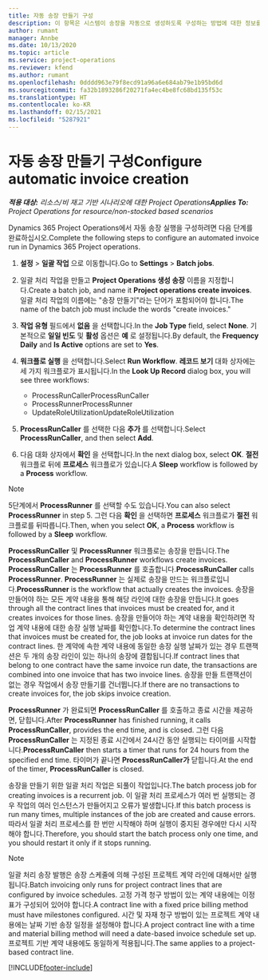 ```yaml
---
title: 자동 송장 만들기 구성
description: 이 항목은 시스템이 송장을 자동으로 생성하도록 구성하는 방법에 대한 정보를 제공합니다.
author: rumant
manager: Annbe
ms.date: 10/13/2020
ms.topic: article
ms.service: project-operations
ms.reviewer: kfend
ms.author: rumant
ms.openlocfilehash: 0dddd963e79f8ecd91a96a6e684ab79e1b95bd6d
ms.sourcegitcommit: fa32b1893286f20271fa4ec4be8fc68bd135f53c
ms.translationtype: HT
ms.contentlocale: ko-KR
ms.lasthandoff: 02/15/2021
ms.locfileid: "5287921"
---
```

# <a name="configure-automatic-invoice-creation"></a><span data-ttu-id="3fd3d-103">자동 송장 만들기 구성</span><span class="sxs-lookup"><span data-stu-id="3fd3d-103">Configure automatic invoice creation</span></span>

<span data-ttu-id="3fd3d-104">_**적용 대상:** 리소스/비 재고 기반 시나리오에 대한 Project Operations_</span><span class="sxs-lookup"><span data-stu-id="3fd3d-104">_**Applies To:** Project Operations for resource/non-stocked based scenarios_</span></span>


<span data-ttu-id="3fd3d-105">Dynamics 365 Project Operations에서 자동 송장 실행을 구성하려면 다음 단계를 완료하십시오.</span><span class="sxs-lookup"><span data-stu-id="3fd3d-105">Complete the following steps to configure an automated invoice run in Dynamics 365 Project operations.</span></span>

1. <span data-ttu-id="3fd3d-106">**설정** > **일괄 작업** 으로 이동합니다.</span><span class="sxs-lookup"><span data-stu-id="3fd3d-106">Go to **Settings** > **Batch jobs**.</span></span>
2. <span data-ttu-id="3fd3d-107">일괄 처리 작업을 만들고 **Project Operations 생성 송장** 이름을 지정합니다.</span><span class="sxs-lookup"><span data-stu-id="3fd3d-107">Create a batch job, and name it **Project operations create invoices**.</span></span> <span data-ttu-id="3fd3d-108">일괄 처리 작업의 이름에는 "송장 만들기"라는 단어가 포함되어야 합니다.</span><span class="sxs-lookup"><span data-stu-id="3fd3d-108">The name of the batch job must include the words "create invoices."</span></span>
3. <span data-ttu-id="3fd3d-109">**작업 유형** 필드에서 **없음** 을 선택합니다.</span><span class="sxs-lookup"><span data-stu-id="3fd3d-109">In the **Job Type** field, select **None**.</span></span> <span data-ttu-id="3fd3d-110">기본적으로 **일일 빈도** 및 **활성** 옵션은 **예** 로 설정됩니다.</span><span class="sxs-lookup"><span data-stu-id="3fd3d-110">By default, the **Frequency Daily** and **Is Active** options are set to **Yes**.</span></span>
4. <span data-ttu-id="3fd3d-111">**워크플로 실행** 을 선택합니다.</span><span class="sxs-lookup"><span data-stu-id="3fd3d-111">Select **Run Workflow**.</span></span> <span data-ttu-id="3fd3d-112">**레코드 보기** 대화 상자에는 세 가지 워크플로가 표시됩니다.</span><span class="sxs-lookup"><span data-stu-id="3fd3d-112">In the **Look Up Record** dialog box, you will see three workflows:</span></span>

    - <span data-ttu-id="3fd3d-113">ProcessRunCaller</span><span class="sxs-lookup"><span data-stu-id="3fd3d-113">ProcessRunCaller</span></span>
    - <span data-ttu-id="3fd3d-114">ProcessRunner</span><span class="sxs-lookup"><span data-stu-id="3fd3d-114">ProcessRunner</span></span>
    - <span data-ttu-id="3fd3d-115">UpdateRoleUtilization</span><span class="sxs-lookup"><span data-stu-id="3fd3d-115">UpdateRoleUtilization</span></span>

5. <span data-ttu-id="3fd3d-116">**ProcessRunCaller** 를 선택한 다음 **추가** 를 선택합니다.</span><span class="sxs-lookup"><span data-stu-id="3fd3d-116">Select **ProcessRunCaller**, and then select **Add**.</span></span>
6. <span data-ttu-id="3fd3d-117">다음 대화 상자에서 **확인** 을 선택합니다.</span><span class="sxs-lookup"><span data-stu-id="3fd3d-117">In the next dialog box, select **OK**.</span></span> <span data-ttu-id="3fd3d-118">**절전** 워크플로 뒤에 **프로세스** 워크플로가 있습니다.</span><span class="sxs-lookup"><span data-stu-id="3fd3d-118">A **Sleep** workflow is followed by a **Process** workflow.</span></span>

  > [!NOTE]
  > <span data-ttu-id="3fd3d-119">5단계에서 **ProcessRunner** 를 선택할 수도 있습니다.</span><span class="sxs-lookup"><span data-stu-id="3fd3d-119">You can also select **ProcessRunner** in step 5.</span></span> <span data-ttu-id="3fd3d-120">그런 다음 **확인** 을 선택하면 **프로세스** 워크플로가 **절전** 워크플로를 뒤따릅니다.</span><span class="sxs-lookup"><span data-stu-id="3fd3d-120">Then, when you select **OK**, a **Process** workflow is followed by a **Sleep** workflow.</span></span>

<span data-ttu-id="3fd3d-121">**ProcessRunCaller** 및 **ProcessRunner** 워크플로는 송장을 만듭니다.</span><span class="sxs-lookup"><span data-stu-id="3fd3d-121">The **ProcessRunCaller** and **ProcessRunner** workflows create invoices.</span></span> <span data-ttu-id="3fd3d-122">**ProcessRunCaller** 는 **ProcessRunner** 를 호출합니다.</span><span class="sxs-lookup"><span data-stu-id="3fd3d-122">**ProcessRunCaller** calls **ProcessRunner**.</span></span> <span data-ttu-id="3fd3d-123">**ProcessRunner** 는 실제로 송장을 만드는 워크플로입니다.</span><span class="sxs-lookup"><span data-stu-id="3fd3d-123">**ProcessRunner** is the workflow that actually creates the invoices.</span></span> <span data-ttu-id="3fd3d-124">송장을 만들어야 하는 모든 계약 내용을 통해 해당 라인에 대한 송장을 만듭니다.</span><span class="sxs-lookup"><span data-stu-id="3fd3d-124">It goes through all the contract lines that invoices must be created for, and it creates invoices for those lines.</span></span> <span data-ttu-id="3fd3d-125">송장을 만들어야 하는 계약 내용을 확인하려면 작업 계약 내용에 대한 송장 실행 날짜를 확인합니다.</span><span class="sxs-lookup"><span data-stu-id="3fd3d-125">To determine the contract lines that invoices must be created for, the job looks at invoice run dates for the contract lines.</span></span> <span data-ttu-id="3fd3d-126">한 계약에 속한 계약 내용에 동일한 송장 실행 날짜가 있는 경우 트랜잭션은 두 개의 송장 라인이 있는 하나의 송장에 결합됩니다.</span><span class="sxs-lookup"><span data-stu-id="3fd3d-126">If contract lines that belong to one contract have the same invoice run date, the transactions are combined into one invoice that has two invoice lines.</span></span> <span data-ttu-id="3fd3d-127">송장을 만들 트랜잭션이 없는 경우 작업에서 송장 만들기를 건너뜁니다.</span><span class="sxs-lookup"><span data-stu-id="3fd3d-127">If there are no transactions to create invoices for, the job skips invoice creation.</span></span>

<span data-ttu-id="3fd3d-128">**ProcessRunner** 가 완료되면 **ProcessRunCaller** 를 호출하고 종료 시간을 제공하면, 닫힙니다.</span><span class="sxs-lookup"><span data-stu-id="3fd3d-128">After **ProcessRunner** has finished running, it calls **ProcessRunCaller**, provides the end time, and is closed.</span></span> <span data-ttu-id="3fd3d-129">그런 다음 **ProcessRunCaller** 는 지정된 종료 시간에서 24시간 동안 실행되는 타이머를 시작합니다.</span><span class="sxs-lookup"><span data-stu-id="3fd3d-129">**ProcessRunCaller** then starts a timer that runs for 24 hours from the specified end time.</span></span> <span data-ttu-id="3fd3d-130">타이머가 끝나면 **ProcessRunCaller가** 닫힙니다.</span><span class="sxs-lookup"><span data-stu-id="3fd3d-130">At the end of the timer, **ProcessRunCaller** is closed.</span></span>

<span data-ttu-id="3fd3d-131">송장을 만들기 위한 일괄 처리 작업은 되풀이 작업입니다.</span><span class="sxs-lookup"><span data-stu-id="3fd3d-131">The batch process job for creating invoices is a recurrent job.</span></span> <span data-ttu-id="3fd3d-132">이 일괄 처리 프로세스가 여러 번 실행되는 경우 작업의 여러 인스턴스가 만들어지고 오류가 발생합니다.</span><span class="sxs-lookup"><span data-stu-id="3fd3d-132">If this batch process is run many times, multiple instances of the job are created and cause errors.</span></span> <span data-ttu-id="3fd3d-133">따라서 일괄 처리 프로세스를 한 번만 시작해야 하며 실행이 중지된 경우에만 다시 시작해야 합니다.</span><span class="sxs-lookup"><span data-stu-id="3fd3d-133">Therefore, you should start the batch process only one time, and you should restart it only if it stops running.</span></span>

> [!NOTE]
> <span data-ttu-id="3fd3d-134">일괄 처리 송장 발행은 송장 스케줄에 의해 구성된 프로젝트 계약 라인에 대해서만 실행됩니다.</span><span class="sxs-lookup"><span data-stu-id="3fd3d-134">Batch invoicing only runs for project contract lines that are configured by invoice schedules.</span></span> <span data-ttu-id="3fd3d-135">고정 가격 청구 방법이 있는 계약 내용에는 이정표가 구성되어 있어야 합니다.</span><span class="sxs-lookup"><span data-stu-id="3fd3d-135">A contract line with a fixed price billing method must have milestones configured.</span></span> <span data-ttu-id="3fd3d-136">시간 및 자재 청구 방법이 있는 프로젝트 계약 내용에는 날짜 기반 송장 일정을 설정해야 합니다.</span><span class="sxs-lookup"><span data-stu-id="3fd3d-136">A project contract line with a time and material billing method will need a date-based invoice schedule set up.</span></span> <span data-ttu-id="3fd3d-137">프로젝트 기반 계약 내용에도 동일하게 적용됩니다.</span><span class="sxs-lookup"><span data-stu-id="3fd3d-137">The same applies to a project-based contract line.</span></span>     


[!INCLUDE[footer-include](../includes/footer-banner.md)]